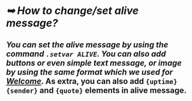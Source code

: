 # _➥ How to change/set alive message?_
## _You can set the alive message by using the command `.setvar ALIVE`. You can also add buttons or even simple text message, or image by using the same format which we used for [Welcome](https://github.com/souravkl11/raganork-md/wiki/Welcome)_. As extra, you can also add `{uptime}` `{sender}` and `{quote}` elements in alive message.